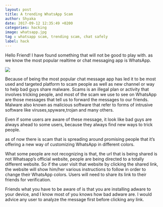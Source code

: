 ```yaml
---
layout: post
title: A trending WhatsApp Scam
author: Shyaka
date: 2017-09-12 12:35:49 +0200
categories: hacking
image: whatsapp.jpg
tag : whatsapp scam, trending scam, chat safely
label: hack
---
```



Hello Friend! I have found something that will not be good to play with. as we know the most popular realtime or chat messaging app is WhatsApp.

<img src="{{site.github.url}}/img/whatsapp.jpg" class="img-responsive">

 
Because of being the most popular chat message app has led it to be most used and targeted platform to scam people as well as new channel or way to help bad guys share malware. Scams is an illegal plan or activity that involves tricking people, and most of the scam we use to see on WhatsApp are those messages that tell us to forward the messages to our friends. Malware also known as malicious software that refer to forms of intrusive  software like viruses,spyware,trojan and many others.

Even if some users are aware of these message, it look like bad guys are always ahead to some users, because they always find new ways to trick people.

as of now there is scam that is spreading around promising people that it’s offering a new way of customizing WhatsApp in different colors. 

What some people are not recognizing is that, the url that is being shared is not Whatsapp’s official website, people are being directed to a totally different website. So if the user visit that website by clicking the shared link, the website will show him/her various instructions to follow in order to change their WhatsApp colors. Users will need to share its link to their friends for verification.

Friends what you have to be aware of is that you are installing adware to your device, and I know most of you knows how bad adware are. I would advice  any user to analyze the message first before clicking any link.